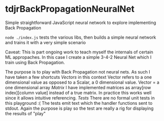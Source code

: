 # tdjrBackPropagationNeuralNet
Simple straightforward JavaScript neural network to explore implementing Back Propagation

`node ./index.js` tests the various libs, then builds a simple neural network and trains it with a very simple scenario

Caveat:
This is part ongoing work to teach myself the internals of certain ML appropaches.
In this case I create a simple 3-4-2 Neural Net which I train using Back Propagation. 

The purpose is to play with Back Propagation not neural nets. 
As such I have taken a few shortcuts 
*Vectors*
in this context Vector refers to a one dimensional value as opposed to a Scalar, a 0 dimensional value. Vector = a one dimensional array 
*Matrix*
I have implemented matrices as array[row index][column value] instead of a true matrix. In practice this works well since it allows intuitive referencing.
*Tests*
There are no formal unit tests in this playground :( The tests emit text which the handler functions sent to stdout. 
Again the purpose is play so the test are really a rig for displaying the results of "play"
